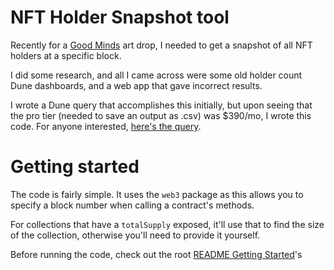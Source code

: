 # NFT Holder Snapshot tool
Recently for a [Good Minds](https://twitter.com/goodmindsnft) art drop, I needed to get a snapshot of all NFT holders at a specific block.

I did some research, and all I came across were some old holder count Dune dashboards, and a web app that gave incorrect results.

I wrote a Dune query that accomplishes this initially, but upon seeing that the pro tier (needed to save an output as .csv) was $390/mo, I wrote this code. For anyone interested, [here's the query](https://dune.com/queries/1208587).

# Getting started
The code is fairly simple. It uses the `web3` package as this allows you to specify a block number when calling a contract's methods.

For collections that have a `totalSupply` exposed, it'll use that to find the size of the collection, otherwise you'll need to provide it yourself.

Before running the code, check out the root [README Getting Started](../../README.md#Getting-Started)'s